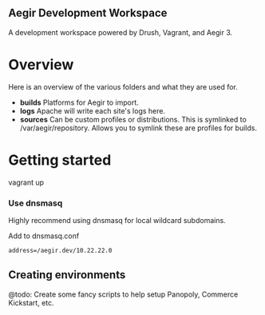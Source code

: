 Aegir Development Workspace
--------------------------------------------------------------

A development workspace powered by Drush, Vagrant, and Aegir 3.

# Overview

Here is an overview of the various folders and what they are used for.

* **builds** Platforms for Aegir to import.
* **logs** Apache will write each site's logs here.
* **sources** Can be custom profiles or distributions. This is symlinked to /var/aegir/repository. Allows you to symlink these are profiles for builds.



# Getting started

vagrant up

### Use dnsmasq

Highly recommend using dnsmasq for local wildcard subdomains.

Add to dnsmasq.conf
````
address=/aegir.dev/10.22.22.0
````

## Creating environments

@todo: Create some fancy scripts to help setup Panopoly, Commerce Kickstart, etc.